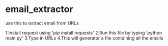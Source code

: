 # email_extractor
use this to extract email from URLs

<!-- How to use -->
1.Install request using 'pip install requests'
2.Run this file by typing 'python main.py'
3.Type in URLs
4.This will generator a file containing all the emails
